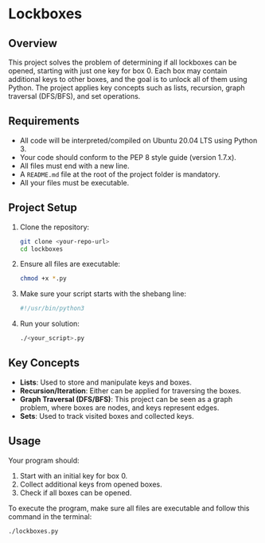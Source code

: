 # Lockboxes

## Overview
This project solves the problem of determining if all lockboxes can be opened, starting with just one key for box 0. Each box may contain additional keys to other boxes, and the goal is to unlock all of them using Python. The project applies key concepts such as lists, recursion, graph traversal (DFS/BFS), and set operations.

## Requirements
- All code will be interpreted/compiled on Ubuntu 20.04 LTS using Python 3.
- Your code should conform to the PEP 8 style guide (version 1.7.x).
- All files must end with a new line.
- A `README.md` file at the root of the project folder is mandatory.
- All your files must be executable.

## Project Setup

1. Clone the repository:
    ```bash
    git clone <your-repo-url>
    cd lockboxes
    ```

2. Ensure all files are executable:
    ```bash
    chmod +x *.py
    ```

3. Make sure your script starts with the shebang line:
    ```bash
    #!/usr/bin/python3
    ```

4. Run your solution:
    ```bash
    ./<your_script>.py
    ```

## Key Concepts
- **Lists**: Used to store and manipulate keys and boxes.
- **Recursion/Iteration**: Either can be applied for traversing the boxes.
- **Graph Traversal (DFS/BFS)**: This project can be seen as a graph problem, where boxes are nodes, and keys represent edges.
- **Sets**: Used to track visited boxes and collected keys.

## Usage
Your program should:
1. Start with an initial key for box 0.
2. Collect additional keys from opened boxes.
3. Check if all boxes can be opened.

To execute the program, make sure all files are executable and follow this command in the terminal:

```bash
./lockboxes.py

